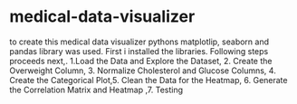 # medical-data-visualizer
to create this medical data visualizer pythons matplotlip, seaborn and pandas library was used. First i installed the libraries. Following steps proceeds next,. 1.Load the Data and Explore the Dataset, 2. Create the Overweight Column, 3. Normalize Cholesterol and Glucose Columns, 4. Create the Categorical Plot,5. Clean the Data for the Heatmap, 6. Generate the Correlation Matrix and Heatmap ,7. Testing
